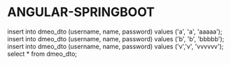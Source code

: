 # ANGULAR-SPRINGBOOT

insert into dmeo_dto (username, name, password) values ('a', 'a', 'aaaaa');\
insert into dmeo_dto (username, name, password) values ('b', 'b', 'bbbbb');\
insert into dmeo_dto (username, name, password) values ('v','v', 'vvvvvv');\
select * from dmeo_dto;
